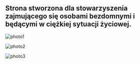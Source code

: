 ## Strona stworzona dla stowarzyszenia zajmującego się osobami bezdomnymi i będącymi w ciężkiej sytuacji życiowej.

![photo1]({{site.baseurl}}/img/readme/final-laptop.jpg)

![photo2]({{site.baseurl}}/img/readme/phone2-final.jpg)

![photo3]({{site.baseurl}}/img/readme/phone-tab-final.jpg)
